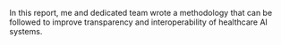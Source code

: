 In this report, me and dedicated team wrote a methodology that can be followed to improve transparency and interoperability of healthcare AI systems.
